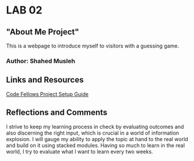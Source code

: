 # LAB 02

## "About Me Project"

This is a webpage to introduce myself to visitors with a guessing game.

### Author: Shahed Musleh

## Links and Resources

[Code Fellows Project Setup Guide](https://codefellows.github.io/code-201-guide/curriculum/class-02/project_setup)

## Reflections and Comments

I strive to keep my learning process in check by evaluating outcomes and also discerning the right input, which is crucial in a world of information explosion. I will gauge my ability to apply the topic at hand to the real world and build on it using stacked modules. Having so much to learn in the real world, I try to evaluate what I want to learn every two weeks.
